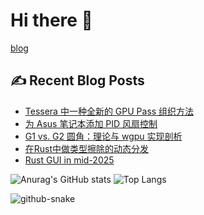 # Hi there 👋

[blog](https://shadow3aaa.github.io/blog)

## ✍️ Recent Blog Posts

<!-- BLOG-POST-LIST:START -->
- [Tessera 中一种全新的 GPU Pass 组织方法](https://shadow3aaa.github.io/blog/a-new-gpu-pass-organization-zh/)
- [为 Asus 笔记本添加 PID 风扇控制](https://shadow3aaa.github.io/blog/ghelper-fan-plugin-system-dev-log/)
- [G1 vs. G2 圆角：理论与 wgpu 实现剖析](https://shadow3aaa.github.io/blog/g1-g2-rounded-corners-wgpu/)
- [在Rust中做类型擦除的动态分发](https://shadow3aaa.github.io/blog/dynamic-dispatch-in-rust/)
- [Rust GUI in mid-2025](https://shadow3aaa.github.io/blog/rust-gui-in-2025-mid/)
<!-- BLOG-POST-LIST:END -->

![Anurag's GitHub stats](https://github-readme-stats.vercel.app/api?username=shadow3aaa&show_icons=true&theme=radical)
![Top Langs](https://github-readme-stats.vercel.app/api/top-langs/?username=shadow3aaa&theme=radical&layout=donut)

<picture>
  <source media="(prefers-color-scheme: dark)" srcset="https://github.com/shadow3aaa/shadow3aaa/raw/refs/heads/output/github-contribution-grid-snake-dark.svg" />
  <source media="(prefers-color-scheme: light)" srcset="https://github.com/shadow3aaa/shadow3aaa/raw/refs/heads/output/github-contribution-grid-snake.svg" />
  <img alt="github-snake" src="github-snake.svg" />
</picture>
